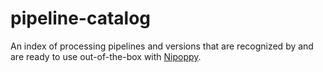 # pipeline-catalog
An index of processing pipelines and versions that are recognized by and are ready to use out-of-the-box with [Nipoppy](https://github.com/nipoppy/nipoppy).
